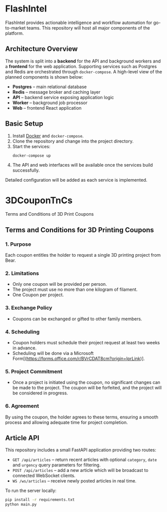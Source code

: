 # FlashIntel

FlashIntel provides actionable intelligence and workflow automation for go-to-market teams. This repository will host all major components of the platform.

## Architecture Overview

The system is split into a **backend** for the API and background workers and a **frontend** for the web application. Supporting services such as Postgres and Redis are orchestrated through `docker-compose`. A high-level view of the planned components is shown below:

- **Postgres** – main relational database
- **Redis** – message broker and caching layer
- **API** – backend service exposing application logic
- **Worker** – background job processor
- **Web** – frontend React application

## Basic Setup

1. Install [Docker](https://www.docker.com/) and `docker-compose`.
2. Clone the repository and change into the project directory.
3. Start the services:
   ```bash
   docker-compose up
   ```
4. The API and web interfaces will be available once the services build successfully.

Detailed configuration will be added as each service is implemented.

# 3DCouponTnCs
Terms and Conditions of 3D Print Coupons

## Terms and Conditions for 3D Printing Coupons

### 1. Purpose
Each coupon entitles the holder to request a single 3D printing project from Bear.

### 2. Limitations
- Only one coupon will be provided per person.
- The project must use no more than one kilogram of filament.
- One Coupon per project.

### 3. Exchange Policy
- Coupons can be exchanged or gifted to other family members.

### 4. Scheduling
- Coupon holders must schedule their project request at least two weeks in advance.
- Scheduling will be done via a Microsoft Form[(https://forms.office.com/r/BVrCDAT8cm?origin=lprLink)].

### 5. Project Commitment
- Once a project is initiated using the coupon, no significant changes can be made to the project. The coupon will be forfeited, and the project will be considered in progress.

### 6. Agreement
By using the coupon, the holder agrees to these terms, ensuring a smooth process and allowing adequate time for project completion.

## Article API

This repository includes a small FastAPI application providing two routes:

- `GET /api/articles` – return recent articles with optional `category`, `date` and `urgency` query parameters for filtering.
- `POST /api/articles` – add a new article which will be broadcast to connected WebSocket clients.
- `WS /ws/articles` – receive newly posted articles in real time.

To run the server locally:

```bash
pip install -r requirements.txt
python main.py
```
